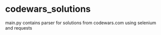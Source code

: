 # codewars_solutions
main.py contains parser for solutions from codewars.com using selenium and requests
